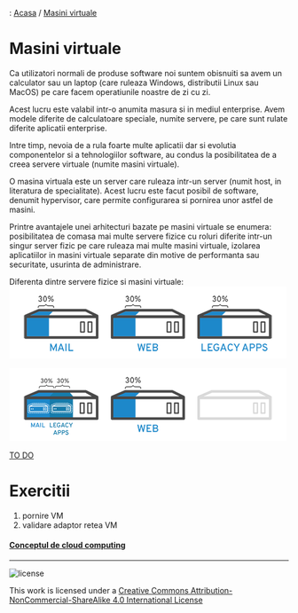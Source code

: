 : [Acasa](../index.html) / [Masini virtuale](./masini_virtuale.html)

# Masini virtuale

Ca utilizatori normali de produse software noi suntem obisnuiti sa avem un calculator sau un laptop (care ruleaza Windows, distributii Linux sau MacOS) pe care facem operatiunile noastre de zi cu zi. 

Acest lucru este valabil intr-o anumita masura si in mediul enterprise. Avem modele diferite de calculatoare speciale, numite servere, pe care sunt rulate diferite aplicatii enterprise.

Intre timp, nevoia de a rula foarte multe aplicatii dar si evolutia componentelor si a tehnologiilor software, au condus la posibilitatea de a creea servere virtuale (numite masini virtuale).

O masina virtuala este  un server care ruleaza intr-un server (numit host, in literatura de specialitate). Acest lucru este facut posibil de software, denumit hypervisor, care permite configurarea si pornirea unor astfel de masini. 

Printre avantajele unei arhitecturi bazate pe masini virtuale se enumera: posibilitatea de comasa mai multe servere fizice cu roluri diferite intr-un singur server fizic pe care ruleaza mai multe masini virtuale, izolarea aplicatiilor in masini virtuale separate din motive de performanta sau securitate, usurinta de administrare.

Diferenta dintre servere fizice si masini virtuale:
![server_fizic](../img/virt1.png)

![server_virtual](../img/virt2.png)

[TO DO](image)

# Exercitii
1. pornire VM
2. validare adaptor retea VM

#### [Conceptul de cloud computing](./cloud_computing.html)

* * *
![license](https://i.creativecommons.org/l/by-nc-sa/4.0/88x31.png)

This work is licensed under a [Creative Commons Attribution-NonCommercial-ShareAlike 4.0 International License](http://creativecommons.org/licenses/by-nc-sa/4.0/)